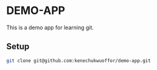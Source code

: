 # DEMO-APP

This is a demo app for learning git.

## Setup
```bash
git clone git@github.com:kenechukwuoffor/demo-app.git
```